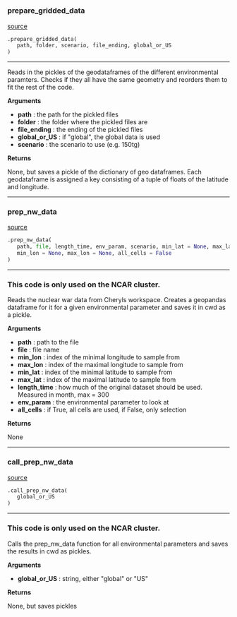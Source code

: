 #


### prepare_gridded_data
[source](https://github.com/allfed/Seaweed-Growth-Model/blob/master/src/processing/preprocessing.py/#L11)
```python
.prepare_gridded_data(
   path, folder, scenario, file_ending, global_or_US
)
```

---
Reads in the pickles of the geodataframes of the
different environmental paramters. Checks if they
all have the same geometry and reorders them to fit
the rest of the code.

**Arguments**

* **path**  : the path for the pickled files
* **folder**  : the folder where the pickled files are
* **file_ending**  : the ending of the pickled files
* **global_or_US**  : if "global", the global data is used
* **scenario**  : the scenario to use (e.g. 150tg)


**Returns**

None, but saves a pickle of the dictionary of geo
dataframes. Each geodataframe is assigned a key
consisting of a tuple of floats of the latitude
and longitude.

----


### prep_nw_data
[source](https://github.com/allfed/Seaweed-Growth-Model/blob/master/src/processing/preprocessing.py/#L97)
```python
.prep_nw_data(
   path, file, length_time, env_param, scenario, min_lat = None, max_lat = None,
   min_lon = None, max_lon = None, all_cells = False
)
```

---
### This code is only used on the NCAR cluster. ###

Reads the nuclear war data from Cheryls workspace.
Creates a geopandas dataframe for it for a given
environmental parameter and saves it in cwd as a pickle.


**Arguments**

* **path**  : path to the file
* **file**  : file name
* **min_lon**  : index of the minimal longitude to sample from
* **max_lon**  : index of the maximal longitude to sample from
* **min_lat**  : index of the minimal latitude to sample from
* **max_lat**  : index of the maximal latitude to sample from
* **length_time**  : how much of the original dataset should
             be used. Measured in month, max = 300
* **env_param**  : the environmental parameter to look at
* **all_cells**  : if True, all cells are used, if False, only selection


**Returns**

None

----


### call_prep_nw_data
[source](https://github.com/allfed/Seaweed-Growth-Model/blob/master/src/processing/preprocessing.py/#L158)
```python
.call_prep_nw_data(
   global_or_US
)
```

---
### This code is only used on the NCAR cluster. ###
Calls the prep_nw_data function for all environmental parameters
and saves the results in cwd as pickles.

**Arguments**

* **global_or_US**  : string, either "global" or "US"


**Returns**

None, but saves pickles
